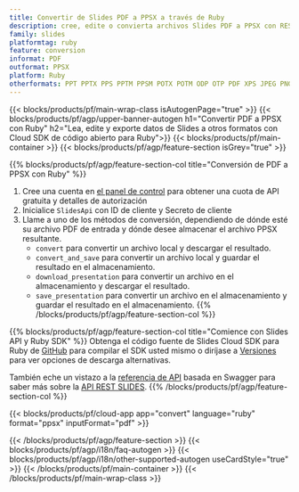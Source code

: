 ```yaml
---
title: Convertir de Slides PDF a PPSX a través de Ruby
description: cree, edite o convierta archivos Slides PDF a PPSX con REST API y Ruby SDK de código abierto
family: slides
platformtag: ruby
feature: conversion
informat: PDF
outformat: PPSX
platform: Ruby
otherformats: PPT PPTX PPS PPTM PPSM POTX POTM ODP OTP PDF XPS JPEG PNG BMP TIFF SVG HTML SWF HTML5 GIF XAML XML MD MPEG4
---
```


{{< blocks/products/pf/main-wrap-class isAutogenPage="true" >}}
{{< blocks/products/pf/agp/upper-banner-autogen h1="Convertir PDF a PPSX con Ruby" h2="Lea, edite y exporte datos de Slides a otros formatos con Cloud SDK de código abierto para Ruby">}}
{{< blocks/products/pf/main-container >}}
{{< blocks/products/pf/agp/feature-section isGrey="true" >}}

{{% blocks/products/pf/agp/feature-section-col title="Conversión de PDF a PPSX con Ruby" %}}
1. Cree una cuenta en <a href="https://dashboard.aspose.cloud/">el panel de control</a> para obtener una cuota de API gratuita y detalles de autorización
1. Inicialice ```SlidesApi``` con ID de cliente y Secreto de cliente
1. Llame a uno de los métodos de conversión, dependiendo de dónde esté su archivo PDF de entrada y dónde desee almacenar el archivo PPSX resultante.
    - ```convert``` para convertir un archivo local y descargar el resultado.
    - ```convert_and_save``` para convertir un archivo local y guardar el resultado en el almacenamiento.
    - ```download_presentation``` para convertir un archivo en el almacenamiento y descargar el resultado.
    - ```save_presentation``` para convertir un archivo en el almacenamiento y guardar el resultado en el almacenamiento.
{{% /blocks/products/pf/agp/feature-section-col %}}

{{% blocks/products/pf/agp/feature-section-col title="Comience con Slides API y Ruby SDK" %}}
Obtenga el código fuente de Slides Cloud SDK para Ruby de [GitHub](https://github.com/aspose-slides-cloud/aspose-slides-cloud-ruby) para compilar el SDK usted mismo o diríjase a [Versiones](https://releases.aspose.cloud/) para ver opciones de descarga alternativas.

También eche un vistazo a la [referencia de API](https://apireference.aspose.cloud/slides/) basada en Swagger para saber más sobre la [API REST SLIDES](https://products.aspose.cloud/slides/curl/).
{{% /blocks/products/pf/agp/feature-section-col %}}

{{< blocks/products/pf/cloud-app app="convert" language="ruby" format="ppsx" inputFormat="pdf" >}}

{{< /blocks/products/pf/agp/feature-section >}}
{{< blocks/products/pf/agp/i18n/faq-autogen >}}
{{< blocks/products/pf/agp/i18n/other-supported-autogen useCardStyle="true" >}}
{{< /blocks/products/pf/main-container >}}
{{< /blocks/products/pf/main-wrap-class >}}